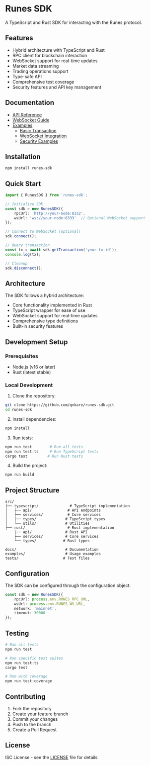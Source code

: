 # Runes SDK

A TypeScript and Rust SDK for interacting with the Runes protocol.

## Features

- Hybrid architecture with TypeScript and Rust
- RPC client for blockchain interaction
- WebSocket support for real-time updates
- Market data streaming
- Trading operations support
- Type-safe API
- Comprehensive test coverage
- Security features and API key management

## Documentation

- [API Reference](docs/api/README.md)
- [WebSocket Guide](docs/websocket.md)
- [Examples](examples/)
  - [Basic Transaction](examples/basic-transaction.md)
  - [WebSocket Integration](examples/websocket-example.md)
  - [Security Examples](examples/security-example.md)

## Installation

```bash
npm install runes-sdk
```

## Quick Start

```typescript
import { RunesSDK } from 'runes-sdk';

// Initialize SDK
const sdk = new RunesSDK({
    rpcUrl: 'http://your-node:8332',
    wsUrl: 'ws://your-node:8333'  // Optional WebSocket support
});

// Connect to WebSocket (optional)
sdk.connect();

// Query transaction
const tx = await sdk.getTransaction('your-tx-id');
console.log(tx);

// Cleanup
sdk.disconnect();
```

## Architecture

The SDK follows a hybrid architecture:
- Core functionality implemented in Rust
- TypeScript wrapper for ease of use
- WebSocket support for real-time updates
- Comprehensive type definitions
- Built-in security features

## Development Setup

### Prerequisites

- Node.js (v16 or later)
- Rust (latest stable)

### Local Development

1. Clone the repository:
```bash
git clone https://github.com/qvkare/runes-sdk.git
cd runes-sdk
```

2. Install dependencies:
```bash
npm install
```

3. Run tests:
```bash
npm run test        # Run all tests
npm run test:ts     # Run TypeScript tests
cargo test         # Run Rust tests
```

4. Build the project:
```bash
npm run build
```

## Project Structure

```
src/
├── typescript/              # TypeScript implementation
│   ├── api/                # API endpoints
│   ├── services/           # Core services
│   ├── types/             # TypeScript types
│   └── utils/             # Utilities
├── rust/                   # Rust implementation
    ├── api/               # Rust API
    ├── services/          # Core services
    └── types/            # Rust types

docs/                      # Documentation
examples/                  # Usage examples
tests/                    # Test files
```

## Configuration

The SDK can be configured through the configuration object:

```typescript
const sdk = new RunesSDK({
    rpcUrl: process.env.RUNES_RPC_URL,
    wsUrl: process.env.RUNES_WS_URL,
    network: 'mainnet',
    timeout: 30000
});
```

## Testing

```bash
# Run all tests
npm run test

# Run specific test suites
npm run test:ts
cargo test

# Run with coverage
npm run test:coverage
```

## Contributing

1. Fork the repository
2. Create your feature branch
3. Commit your changes
4. Push to the branch
5. Create a Pull Request

## License

ISC License - see the [LICENSE](LICENSE) file for details 